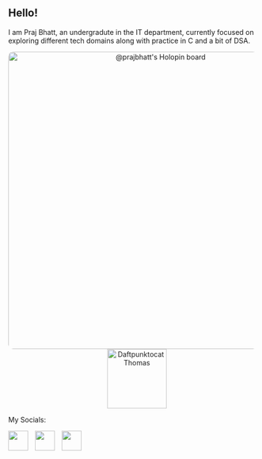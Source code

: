 ## Hello!

I am Praj Bhatt, an undergradute in the IT department, currently focused on exploring different tech domains along with practice in C and a bit of DSA.

<p align="center">
  <!-- Holopin Board -->
  <a href="https://holopin.io/@prajbhatt" target="_blank">
    <img src="https://holopin.me/prajbhatt"
         alt="@prajbhatt's Holopin board"
         width="600"
         style="vertical-align: middle; border-radius: 10px;"/>
  </a>
  &nbsp;&nbsp;&nbsp; <!-- small spacing between them -->
  <!-- Daftpunktocat GIF -->
  <img src="https://octodex.github.com/images/daftpunktocat-thomas.gif"
       alt="Daftpunktocat Thomas"
       width="120"
       style="vertical-align: middle; opacity: 0.95;"/>
</p>


My Socials:

<div align="left">
  <a href="https://linkedin.com/in/praj-bhatt" target="_blank" style="text-decoration: none;">
    <img src="https://cdn.jsdelivr.net/gh/devicons/devicon/icons/linkedin/linkedin-original.svg" width="40" height="40" style="margin-right: 10px;"/>
  </a>
  <a href="https://x.com/bhattpraj" target="_blank" style="text-decoration: none;">
    <img src="https://cdn.jsdelivr.net/gh/simple-icons/simple-icons/icons/x.svg" width="40" height="40" style="margin-right: 10px;"/>
  </a>
  <a href="https://stackoverflow.com/users/31791173/praj-bhatt" target="_blank" style="text-decoration: none;">
    <img src="https://cdn.jsdelivr.net/gh/devicons/devicon/icons/stackoverflow/stackoverflow-original.svg" width="40" height="40"/>
  </a>
</div>




